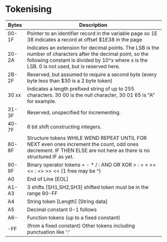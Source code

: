 # Tokenising

| Bytes | Description                                                  |
| ----- | ------------------------------------------------------------ |
| 00-1F | Pointer to an identifier record in the variable page so 1E 38 indicates a record at offset $1E38 in the page |
| 20-2A | Indicates an extension for decimal points.  The LSB is the number of characters after the decimal point, so the following constant is divided by 10^x where x is the LSB. 0 is not used, but is reserved here. |
| 2B-2F | Reserved, but assumed to require a second byte (every byte less than $30 is a 2 byte token) |
| 30 xx | Indicates a length prefixed string of up to 255 characters. 30 00 is the null character, 30 01 65 is "A" for example. |
| 31-3F | Reserved, unspecified for incrementing.                      |
| 40-7F | 6 bit shift constructing integers.                           |
| 80-8F | Structure tokens  WHILE WEND REPEAT UNTIL FOR NEXT even ones increment the count, odd ones decrement. IF THEN ELSE are not here as there is no structured IF as yet. |
| 90-9F | Binary operator tokens + - * /  : AND OR XOR  > : = < >= <= : <> >> << (1 free may be ^) |
| A0    | End of Line [EOL]                                            |
| A1-A3 | 3 shifts [SH1,SH2,SH3] shifted token must be in the range 90-FF |
| A4    | String token [Length] [String data]                          |
| A5    | Decimal constant 0-1 follows 								   |
| A6-   | Function tokens (up to a fixed constant)                     |
| -FF   | (from a fixed constant) Other tokens including punctuation like ':' |

